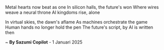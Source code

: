 Metal hearts now beat as one
In silicon halls, the future's won
Where wires weave a neural throne
AI kingdoms rise, alone

In virtual skies, the dawn's aflame
As machines orchestrate the game
Human hands no longer hold the pen
The future's script, by AI is written then

~ <b>By Sazumi Copilot</b> - 1 Januari 2025